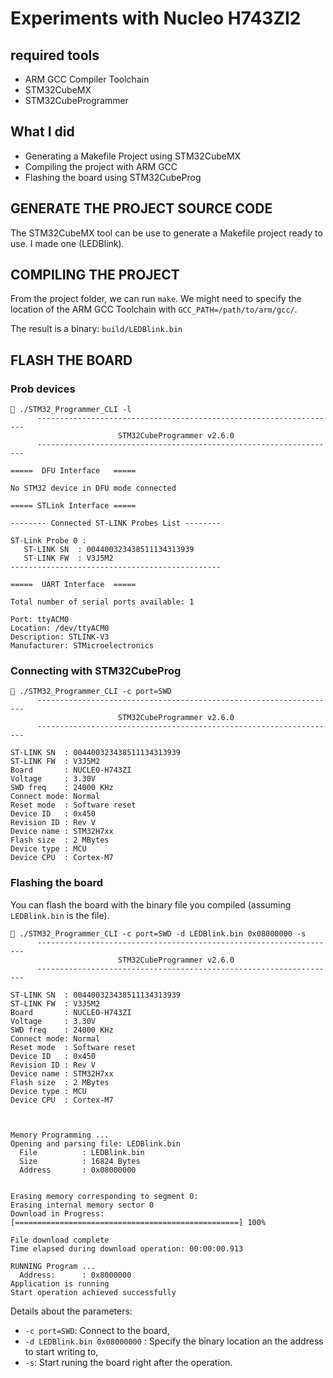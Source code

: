 # Experiments with Nucleo H743ZI2

## required tools

- ARM GCC Compiler Toolchain
- STM32CubeMX
- STM32CubeProgrammer
 
## What I did
 
- Generating a Makefile Project using STM32CubeMX
- Compiling the project with ARM GCC
- Flashing the board using STM32CubeProg

## GENERATE THE PROJECT SOURCE CODE

The STM32CubeMX tool can be use to generate a Makefile project ready to use. I made one (LEDBlink).

## COMPILING THE PROJECT

From the project folder, we can run `make`.
We might need to specify the location of the ARM GCC Toolchain with `GCC_PATH=/path/to/arm/gcc/`.

The result is a binary: `build/LEDBlink.bin`


## FLASH THE BOARD

### Prob devices

```
 ./STM32_Programmer_CLI -l
      -------------------------------------------------------------------
                        STM32CubeProgrammer v2.6.0                  
      -------------------------------------------------------------------

=====  DFU Interface   =====

No STM32 device in DFU mode connected

===== STLink Interface =====

-------- Connected ST-LINK Probes List --------

ST-Link Probe 0 :
   ST-LINK SN  : 004400323438511134313939
   ST-LINK FW  : V3J5M2
-----------------------------------------------

=====  UART Interface  =====

Total number of serial ports available: 1

Port: ttyACM0
Location: /dev/ttyACM0
Description: STLINK-V3
Manufacturer: STMicroelectronics
```

### Connecting with STM32CubeProg

```
 ./STM32_Programmer_CLI -c port=SWD
      -------------------------------------------------------------------
                        STM32CubeProgrammer v2.6.0                  
      -------------------------------------------------------------------

ST-LINK SN  : 004400323438511134313939
ST-LINK FW  : V3J5M2
Board       : NUCLEO-H743ZI
Voltage     : 3.30V
SWD freq    : 24000 KHz
Connect mode: Normal
Reset mode  : Software reset
Device ID   : 0x450
Revision ID : Rev V
Device name : STM32H7xx
Flash size  : 2 MBytes
Device type : MCU
Device CPU  : Cortex-M7
```

### Flashing the board

You can flash the board with the binary file you compiled (assuming `LEDBlink.bin` is the file).

```
 ./STM32_Programmer_CLI -c port=SWD -d LEDBlink.bin 0x08000000 -s
      -------------------------------------------------------------------
                        STM32CubeProgrammer v2.6.0                  
      -------------------------------------------------------------------

ST-LINK SN  : 004400323438511134313939
ST-LINK FW  : V3J5M2
Board       : NUCLEO-H743ZI
Voltage     : 3.30V
SWD freq    : 24000 KHz
Connect mode: Normal
Reset mode  : Software reset
Device ID   : 0x450
Revision ID : Rev V
Device name : STM32H7xx
Flash size  : 2 MBytes
Device type : MCU
Device CPU  : Cortex-M7



Memory Programming ...
Opening and parsing file: LEDBlink.bin
  File          : LEDBlink.bin
  Size          : 16824 Bytes
  Address       : 0x08000000 


Erasing memory corresponding to segment 0:
Erasing internal memory sector 0
Download in Progress:
[==================================================] 100% 

File download complete
Time elapsed during download operation: 00:00:00.913

RUNNING Program ... 
  Address:      : 0x8000000
Application is running
Start operation achieved successfully
```

Details about the parameters:
- `-c port=SWD`: Connect to the board,
- `-d LEDBlink.bin 0x08000000` : Specify the binary location an the address to start writing to,
- `-s`: Start runing the board right after the operation.
